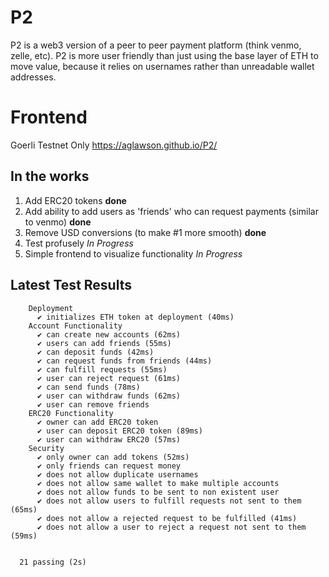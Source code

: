 # P2
P2 is a web3 version of a peer to peer payment platform (think venmo, zelle, etc).
P2 is more user friendly than just using the base layer of ETH to move value, because it relies on usernames rather than unreadable wallet addresses. 

# Frontend
Goerli Testnet Only
https://aglawson.github.io/P2/

## In the works
1. Add ERC20 tokens **done**
2. Add ability to add users as 'friends' who can request payments (similar to venmo) **done**
3. Remove USD conversions (to make #1 more smooth) **done**
4. Test profusely *In Progress*
5. Simple frontend to visualize functionality *In Progress*

## Latest Test Results
```
    Deployment
      ✔ initializes ETH token at deployment (40ms)
    Account Functionality
      ✔ can create new accounts (62ms)
      ✔ users can add friends (55ms)
      ✔ can deposit funds (42ms)
      ✔ can request funds from friends (44ms)
      ✔ can fulfill requests (55ms)
      ✔ user can reject request (61ms)
      ✔ can send funds (78ms)
      ✔ user can withdraw funds (62ms)
      ✔ user can remove friends
    ERC20 Functionality
      ✔ owner can add ERC20 token
      ✔ user can deposit ERC20 token (89ms)
      ✔ user can withdraw ERC20 (57ms)
    Security
      ✔ only owner can add tokens (52ms)
      ✔ only friends can request money
      ✔ does not allow duplicate usernames
      ✔ does not allow same wallet to make multiple accounts
      ✔ does not allow funds to be sent to non existent user
      ✔ does not allow users to fulfill requests not sent to them (65ms)
      ✔ does not allow a rejected request to be fulfilled (41ms)
      ✔ does not allow a user to reject a request not sent to them (59ms)


  21 passing (2s)

```